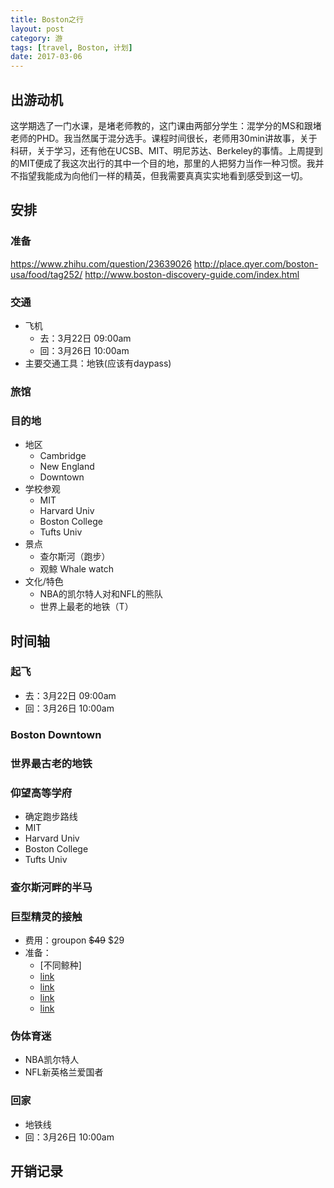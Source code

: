 ```yaml
---
title: Boston之行
layout: post
category: 游
tags: [travel, Boston, 计划]
date: 2017-03-06
---
```


## 出游动机
这学期选了一门水课，是堵老师教的，这门课由两部分学生：混学分的MS和跟堵老师的PHD。我当然属于混分选手。课程时间很长，老师用30min讲故事，关于科研，关于学习，还有他在UCSB、MIT、明尼苏达、Berkeley的事情。上周提到的MIT便成了我这次出行的其中一个目的地，那里的人把努力当作一种习惯。我并不指望我能成为向他们一样的精英，但我需要真真实实地看到感受到这一切。

## 安排
### 准备
https://www.zhihu.com/question/23639026
http://place.qyer.com/boston-usa/food/tag252/
http://www.boston-discovery-guide.com/index.html

### 交通
* 飞机
  - 去：3月22日 09:00am
  - 回：3月26日 10:00am
* 主要交通工具：地铁(应该有daypass)

### 旅馆

### 目的地
* 地区
  - Cambridge
  - New England
  - Downtown
* 学校参观
  - MIT
  - Harvard Univ
  - Boston College
  - Tufts Univ
* 景点
  - 查尔斯河（跑步）
  - 观鲸 Whale watch
* 文化/特色
  - NBA的凯尔特人对和NFL的熊队
  - 世界上最老的地铁（T）

## 时间轴
### 起飞
  - 去：3月22日 09:00am
  - 回：3月26日 10:00am
### Boston Downtown

### 世界最古老的地铁

### 仰望高等学府
* 确定跑步路线
* MIT
* Harvard Univ
* Boston College
* Tufts Univ

### 查尔斯河畔的半马

### 巨型精灵的接触
* 费用：groupon <del>$49</del> $29
* 准备：
  - [不同鲸种]
  - [link](https://www.douban.com/note/372993258/)
  - [link](http://www.meijialx.com/city-detail-content/info_id:42109)
  - [link](http://posts.careerengine.us/p/57aba28ce197819b4f051573)
  - [link](http://blog.sina.com.cn/s/blog_41200f4b01015c4s.html)

### 伪体育迷
* NBA凯尔特人
* NFL新英格兰爱国者

### 回家
  - 地铁线
  - 回：3月26日 10:00am

## 开销记录